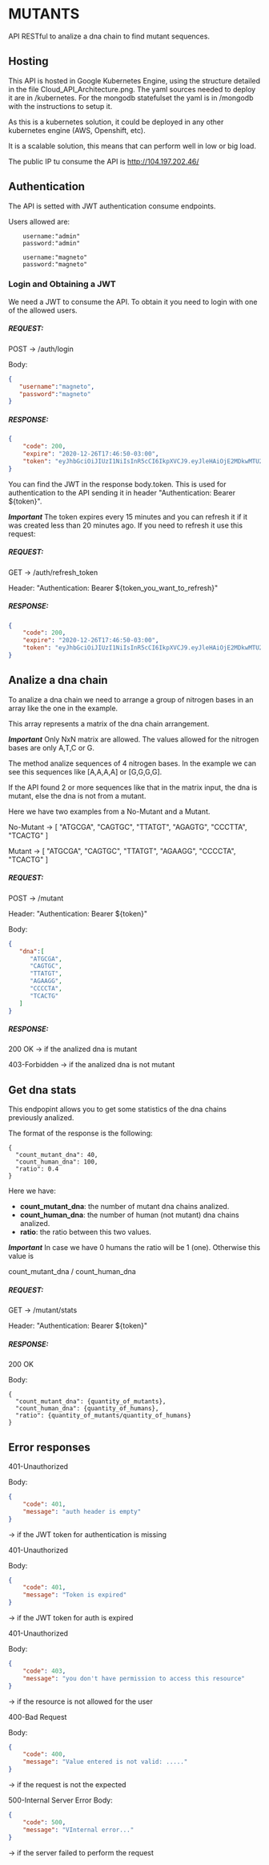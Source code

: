# MUTANTS
API RESTful to analize a dna chain to find mutant sequences.

## Hosting

This API is hosted in Google Kubernetes Engine, using the structure detailed in the file Cloud_API_Architecture.png. The yaml sources needed to deploy it are in /kubernetes. For the mongodb statefulset the yaml is in /mongodb with the instructions to setup it.

As this is a kubernetes solution, it could be deployed in any other kubernetes engine (AWS, Openshift, etc).

It is a scalable solution, this means that can perform well in low or big load.

The public IP tu consume the API is http://104.197.202.46/

## Authentication
The API is setted with JWT authentication consume endpoints.

Users allowed are:

        username:"admin"
        password:"admin"
        
        username:"magneto"
        password:"magneto"

### Login and Obtaining a JWT
We need a JWT to consume the API. To obtain it you need to login with one of the allowed users.

##### REQUEST:
POST &rarr; /auth/login

Body: 
```json
{
   "username":"magneto",
   "password":"magneto"
}
```
##### RESPONSE:
```json
{
    "code": 200,
    "expire": "2020-12-26T17:46:50-03:00",
    "token": "eyJhbGciOiJIUzI1NiIsInR5cCI6IkpXVCJ9.eyJleHAiOjE2MDkwMTU2MTAsImlkIjoibWFnbmV0byIsIm9yaWdfaWF0IjoxNjA5MDE0NzEwfQ.TlX3Y5tRqSkH-A5vvLvbE1VcCH6K_OhP1LWkK13IOS0"
}
```
You can find the JWT in the response body.token. This is used for authentication to the API sending it in header "Authentication: Bearer ${token}".

***Important*** The token expires every 15 minutes and you can refresh it if it was created less than 20 minutes ago. If you need to refresh it use this request:

##### REQUEST:
GET &rarr; /auth/refresh_token 

Header: "Authentication: Bearer ${token_you_want_to_refresh}"
##### RESPONSE:
```json
{
    "code": 200,
    "expire": "2020-12-26T17:46:50-03:00",
    "token": "eyJhbGciOiJIUzI1NiIsInR5cCI6IkpXVCJ9.eyJleHAiOjE2MDkwMTU2MTAsImlkIjoibWFnbmV0byIsIm9yaWdfaWF0IjoxNjA5MDE0NzEwfQ.TlX3Y5tRqSkH-A5vvLvbE1VcCH6K_OhP1LWkK13IOS0"
}
```

## Analize a dna chain
To analize a dna chain we need to arrange a group of nitrogen bases in an array like the one in the example.

This array represents a matrix of the dna chain arrangement.

***Important*** Only NxN matrix are allowed. The values allowed for the nitrogen bases are only A,T,C or G.

The method analize sequences of 4 nitrogen bases. In the example we can see this sequences like [A,A,A,A] or [G,G,G,G].

If the API found 2 or more sequences like that in the matrix input, the dna is mutant, else the dna is not from a mutant.

Here we have two examples from a No-Mutant and a Mutant.

No-Mutant &rarr; [
        "ATGCGA",
        "CAGTGC",
        "TTATGT",
        "AGAGTG",
        "CCCTTA",
        "TCACTG"
    ]
    
Mutant &rarr; [
        "ATGCGA",
        "CAGTGC",
        "TTATGT",
        "AGAAGG",
        "CCCCTA",
        "TCACTG"
    ]
##### REQUEST:
POST &rarr; /mutant

Header: "Authentication: Bearer ${token}"

Body: 
```json
{
   "dna":[
      "ATGCGA",
      "CAGTGC",
      "TTATGT",
      "AGAAGG",
      "CCCCTA",
      "TCACTG"
   ]
}
```
##### RESPONSE:
200 OK &rarr; if the analized dna is mutant

403-Forbidden &rarr;  if the analized dna is not mutant

## Get dna stats
This endpopint allows you to get some statistics of the dna chains previously analized.

The format of the response is the following:
```josn
{
  "count_mutant_dna": 40,
  "count_human_dna": 100,
  "ratio": 0.4
}
```
Here we have:
- **count_mutant_dna**: the number of mutant dna chains analized.
- **count_human_dna**: the number of human (not mutant) dna chains analized.
- **ratio**: the ratio between this two values.

***Important*** In case we have 0 humans the ratio will be 1 (one). Otherwise this value is 

count_mutant_dna / count_human_dna

##### REQUEST:
GET &rarr; /mutant/stats

Header: "Authentication: Bearer ${token}"

##### RESPONSE:
200 OK

Body:
```josn
{
  "count_mutant_dna": {quantity_of_mutants},
  "count_human_dna": {quantity_of_humans},
  "ratio": {quantity_of_mutants/quantity_of_humans}
}
```

## Error responses

401-Unauthorized 

Body:
```json
{
    "code": 401,
    "message": "auth header is empty"
}
```
&rarr; if the JWT token for authentication is missing

401-Unauthorized 

Body:
```json
{
    "code": 401,
    "message": "Token is expired"
}
```
&rarr; if the JWT token for auth is expired

401-Unauthorized

Body:

```json
{
    "code": 403,
    "message": "you don't have permission to access this resource"
}
```
&rarr; if the resource is not allowed for the user

400-Bad Request

Body:

```json
{
    "code": 400,
    "message": "Value entered is not valid: ....."
}
```
&rarr; if the request is not the expected

500-Internal Server Error
Body:

```json
{
    "code": 500,
    "message": "VInternal error..."
}
```
&rarr; if the server failed to perform the request
